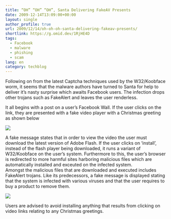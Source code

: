```yaml
---
title: “OH” “OH” “OH”, Santa Delivering FakeAV Presents
date: 2009-12-14T13:09:00+00:00
layout: single
author_profile: true
url: 2009/12/14/oh-oh-oh-santa-delivering-fakeav-presents/
shortlink: https://g.omid.dev/1RjHE4D
tags:
  - Facebook
  - malware
  - phishing
  - scam
lang: en
category: techblog
---
```

Following on from the latest Captcha techniques used by the W32/Koobface worm, it seems that the malware authors have turned to Santa for help to deliver it’s nasty surprise which awaits Facebook users. The infection drops other trojans such as FakeAlert and leaves the user renderless.

It all begins with a post on a user’s Facebook Wall. If the user clicks on the link, they are presented with a fake video player with a Christmas greeting as shown below

[![](http://2.bp.blogspot.com/_vaUVXcmC3OI/SyYxMuUPA6I/AAAAAAAAAV8/OkWoCZUhW_k/s640/koob1.gif)](http://2.bp.blogspot.com/_vaUVXcmC3OI/SyYxMuUPA6I/AAAAAAAAAV8/OkWoCZUhW_k/s1600-h/koob1.gif)

A fake message states that in order to view the video the user must download the latest version of Adobe Flash. If the user clicks on ‘install’, instead of the flash player being downloaded, it runs a variant of W32/Koobface on the user’s system. Furthermore to this, the user’s browser is redirected to more harmful sites harboring malicious files which are automatically installed and exceuted on the infected system.  
Amongst the malicious files that are downloaded and executed includes FakeAlert trojans. Like its predecessors, a fake message is displayed stating that the system is infected with various viruses and that the user requires to buy a product to remove them.

[![](http://3.bp.blogspot.com/_vaUVXcmC3OI/SyYxZvE4haI/AAAAAAAAAWE/1D9ae2BboCI/s640/koob3.gif)](http://3.bp.blogspot.com/_vaUVXcmC3OI/SyYxZvE4haI/AAAAAAAAAWE/1D9ae2BboCI/s1600-h/koob3.gif)

Users are advised to avoid installing anything that results from clicking on video links relating to any Christmas greetings.